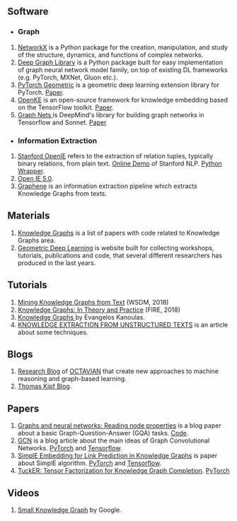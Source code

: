 ##  Software ##
 - ### Graph ###
1. [NetworkX](https://networkx.github.io/) is a Python package for the creation, manipulation, and study of the structure, dynamics, and functions of complex networks.
2. [Deep Graph Library](https://docs.dgl.ai/) is a Python package built for easy implementation of graph neural network model family, on top of existing DL frameworks (e.g. PyTorch, MXNet, Gluon etc.).
3. [PyTorch Geometric](https://rusty1s.github.io/pytorch_geometric/build/html/index.html) is a geometric deep learning extension library for PyTorch. [Paper](https://arxiv.org/pdf/1903.02428v2.pdf).
4. [OpenKE](http://139.129.163.161/home) is an open-source framework for knowledge embedding based on the TensorFlow toolkit. [Paper](https://aclweb.org/anthology/D18-2024).
6. [Graph Nets ](https://github.com/deepmind/graph_nets) is DeepMind's library for building graph networks in Tensorflow and Sonnet. [Paper](https://arxiv.org/pdf/1806.01261.pdf)
- ### Information Extraction ###
1. [Stanford OpenIE](https://nlp.stanford.edu/software/openie.html) refers to the extraction of relation tuples, typically binary relations, from plain text. [Online Demo](http://corenlp.run/) of Stanford NLP. [Python Wrapper](https://github.com/philipperemy/information-extraction-with-dominating-rules).
2. [Open IE 5.0](https://github.com/dair-iitd/OpenIE-standalone).
3. [Graphene](http://lambda3.org/Graphene/) is an information extraction pipeline which extracts Knowledge Graphs from texts.

## Materials ##
1. [Knowledge Graphs](https://paperswithcode.com/task/knowledge-graphs) is a list of papers with code related to Knowledge Graphs area.
2. [Geometric Deep Learning](http://geometricdeeplearning.com/) is website built for collecting workshops, tutorials, publications and code, that several different researchers has produced in the last years.

## Tutorials ##
1. [Mining Knowledge Graphs from Text](https://kgtutorial.github.io/) (WSDM, 2018)
2. [Knowledge Graphs: In Theory and Practice](http://sumitbhatia.net/source/knowledge-graph-tutorial.html) (FIRE, 2018)
3. [Knowledge	Graphs	](https://staff.fnwi.uva.nl/e.kanoulas/wp-content/uploads/Lecture-10-2-Knowledge-Graphs.pdf) by Evangelos Kanoulas.
4. [KNOWLEDGE EXTRACTION FROM UNSTRUCTURED TEXTS](https://blog.heuritech.com/2016/04/15/knowledge-extraction-from-unstructured-texts/) is an article about some techniques.

## Blogs ##
1. [Research Blog](https://medium.com/octavian-ai) of [OCTAVIAN](https://www.octavian.ai/) that create new approaches to machine reasoning and graph-based learning.
2. [Thomas Kipf Blog](http://tkipf.github.io).

## Papers ##
1. [Graphs and neural networks: Reading node properties](https://github.com/Octavian-ai/gqa-node-properties) is a blog paper about a basic Graph-Question-Answer (GQA) tasks. [Code](https://github.com/Octavian-ai/gqa-node-properties).
2. [GCN](http://tkipf.github.io/graph-convolutional-networks/) is a blog article about the main ideas of Graph Convolutional Networks. [PyTorch](https://github.com/tkipf/pygcn) and [Tensorflow](https://github.com/tkipf/gcn).
3. [SimplE Embedding for Link Prediction in Knowledge Graphs](https://arxiv.org/pdf/1802.04868v2.pdf) is paper about SimplE algorithm. [PyTorch](https://github.com/baharefatemi/SimplE) and [Tensorflow](https://github.com/Mehran-k/SimplE).
4. [TuckER: Tensor Factorization for Knowledge Graph Completion](https://arxiv.org/pdf/1901.09590.pdf). [PyTorch](https://github.com/ibalazevic/TuckER)

## Videos ##

1. [Small Knowledge Graph](https://www.youtube.com/watch?v=W9pRpSW_KqA&list=PLDTNeLv65NpwM32oZGshwlf-00E8vt5VE) by Google.

